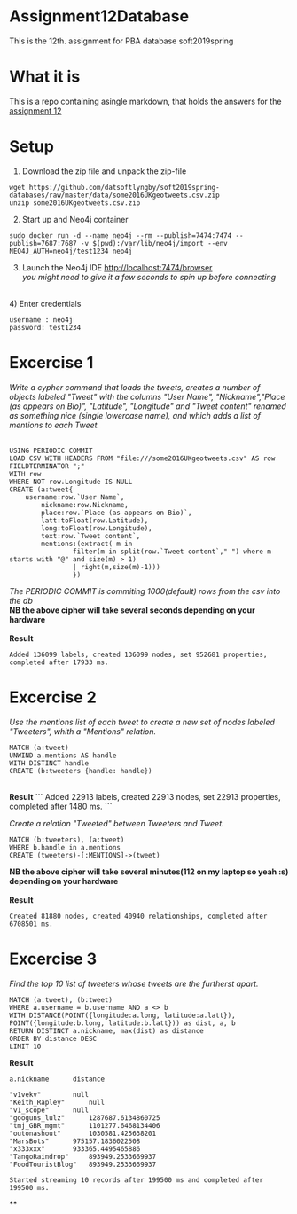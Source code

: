 # Assignment12Database
This is the 12th. assignment for PBA database soft2019spring

# What it is 
This is a repo containing asingle markdown, that holds the answers for the [assignment 12](https://github.com/datsoftlyngby/soft2019spring-databases/blob/master/assignments/assignment12.md) <br>

# Setup
1) Download the zip file and unpack the zip-file
```
wget https://github.com/datsoftlyngby/soft2019spring-databases/raw/master/data/some2016UKgeotweets.csv.zip
unzip some2016UKgeotweets.csv.zip
```
2) Start up and Neo4j container
```
sudo docker run -d --name neo4j --rm --publish=7474:7474 --publish=7687:7687 -v $(pwd):/var/lib/neo4j/import --env NEO4J_AUTH=neo4j/test1234 neo4j
```
3) Launch the Neo4j IDE [http://localhost:7474/browser](http://localhost:7474/browser) <br>
*you might need to give it a few seconds to spin up before connecting*<br>
<br>
4) Enter credentials<br>

```
username : neo4j
password: test1234
```

# Excercise 1

*Write a cypher command that loads the tweets, creates a number of objects labeled "Tweet" with the columns "User Name", "Nickname","Place (as appears on Bio)", "Latitude", "Longitude" and "Tweet content" renamed as something nice (single lowercase name), and which adds a list of mentions to each Tweet.* <br>
<br>
```
USING PERIODIC COMMIT
LOAD CSV WITH HEADERS FROM "file:///some2016UKgeotweets.csv" AS row  FIELDTERMINATOR ";"
WITH row
WHERE NOT row.Longitude IS NULL
CREATE (a:tweet{
	username:row.`User Name`,
    	nickname:row.Nickname,
    	place:row.`Place (as appears on Bio)`,
    	latt:toFloat(row.Latitude),
    	long:toFloat(row.Longitude),
    	text:row.`Tweet content`,
    	mentions:(extract( m in 
                filter(m in split(row.`Tweet content`," ") where m starts with "@" and size(m) > 1) 
                | right(m,size(m)-1)))
                })
```
*The PERIODIC COMMIT is commiting 1000(default) rows from the csv into the db*<br>
<b>NB the above cipher will take several seconds depending on your hardware</b><br>
<br>
<b>Result</b><br>
```
Added 136099 labels, created 136099 nodes, set 952681 properties, completed after 17933 ms.
```

# Excercise 2

*Use the mentions list of each tweet to create a new set of nodes labeled "Tweeters", whith a "Mentions" relation.*
```
MATCH (a:tweet) 
UNWIND a.mentions AS handle
WITH DISTINCT handle
CREATE (b:tweeters {handle: handle})
```
<br>
<b>Result</b>
```
Added 22913 labels, created 22913 nodes, set 22913 properties, completed after 1480 ms.
```

*Create a relation "Tweeted" between Tweeters and Tweet.*
```
MATCH (b:tweeters), (a:tweet)
WHERE b.handle in a.mentions 
CREATE (tweeters)-[:MENTIONS]->(tweet)
```
<b>NB the above cipher will take several minutes(112 on my laptop so yeah :s) depending on your hardware</b><br>
<br>
<b>Result</b>
```
Created 81880 nodes, created 40940 relationships, completed after 6708501 ms.
```

# Excercise 3
*Find the top 10 list of tweeters whose tweets are the furtherst apart.*<br>
```
MATCH (a:tweet), (b:tweet) 
WHERE a.username = b.username AND a <> b
WITH DISTANCE(POINT({longitude:a.long, latitude:a.latt}), POINT({longitude:b.long, latitude:b.latt})) as dist, a, b
RETURN DISTINCT a.nickname, max(dist) as distance
ORDER BY distance DESC
LIMIT 10
```
<b>Result</b>
```
a.nickname		distance

"v1vekv"		null
"Keith_Rapley"		null
"v1_scope"		null
"googuns_lulz"		1287687.6134860725
"tmj_GBR_mgmt"		1101277.6468134406
"outonashout"		1030581.425638201
"MarsBots"		975157.1836022508
"x333xxx"		933365.4495465886
"TangoRaindrop"		893949.2533669937
"FoodTouristBlog"	893949.2533669937

Started streaming 10 records after 199500 ms and completed after 199500 ms.
```
**

